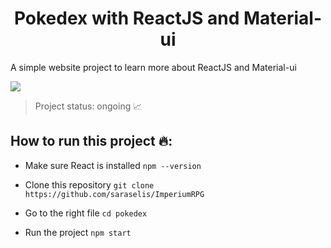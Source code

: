 <h1 align="center"> Pokedex with ReactJS and Material-ui </h1>

<p align="justify"> A simple website project to learn more about ReactJS and Material-ui </p> <img src="https://img.shields.io/badge/-ReactJs-61DAFB?logo=react&logoColor=white&style=for-the-badge"/>

> Project status: ongoing :chart_with_upwards_trend:

## How to run this project 🔥:

  * Make sure React is installed
    `npm --version`
    
  * Clone this repository
    `git clone https://github.com/saraselis/ImperiumRPG`
    
  * Go to the right file
    `cd pokedex`

  * Run the project
    `npm start`


